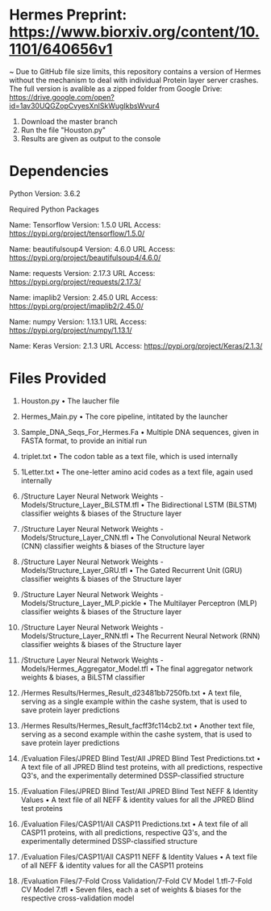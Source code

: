 # Hermes Preprint: https://www.biorxiv.org/content/10.1101/640656v1

~ Due to GitHub file size limits, this repository contains a version of Hermes without the mechanism to deal with individual Protein layer server crashes. The full version is avalible as a zipped folder from Google Drive: https://drive.google.com/open?id=1av30UQGZopCvyesXnlSkWugIkbsWvur4

1. Download the master branch
2. Run the file "Houston.py"
3. Results are given as output to the console

# Dependencies

Python Version: 3.6.2

Required Python Packages

Name: Tensorflow
Version: 1.5.0
URL Access: https://pypi.org/project/tensorflow/1.5.0/

Name: beautifulsoup4
Version: 4.6.0
URL Access: https://pypi.org/project/beautifulsoup4/4.6.0/

Name: requests
Version: 2.17.3
URL Access: https://pypi.org/project/requests/2.17.3/

Name: imaplib2
Version: 2.45.0
URL Access: https://pypi.org/project/imaplib2/2.45.0/

Name: numpy
Version: 1.13.1
URL Access: https://pypi.org/project/numpy/1.13.1/

Name: Keras
Version: 2.1.3
URL Access: https://pypi.org/project/Keras/2.1.3/

# Files Provided
1. Houston.py
• The laucher file

2. Hermes_Main.py
• The core pipeline, intitated by the launcher

3. Sample_DNA_Seqs_For_Hermes.Fa
• Multiple DNA sequences, given in FASTA format, to provide an initial run

4. triplet.txt
• The codon table as a text file, which is used internally

5. 1Letter.txt
• The one-letter amino acid codes as a text file, again used internally

6. /Structure Layer Neural Network Weights - Models/Structure_Layer_BiLSTM.tfl
• The Bidirectional LSTM (BiLSTM) classifier weights & biases of the Structure layer

7. /Structure Layer Neural Network Weights - Models/Structure_Layer_CNN.tfl
• The Convolutional Neural Network (CNN) classifier weights & biases of the Structure layer

8. /Structure Layer Neural Network Weights - Models/Structure_Layer_GRU.tfl
• The Gated Recurrent Unit (GRU) classifier weights & biases of the Structure layer

9. /Structure Layer Neural Network Weights - Models/Structure_Layer_MLP.pickle
• The Multilayer Perceptron (MLP) classifier weights & biases of the Structure layer

10. /Structure Layer Neural Network Weights - Models/Structure_Layer_RNN.tfl
• The Recurrent Neural Network (RNN) classifier weights & biases of the Structure layer

11. /Structure Layer Neural Network Weights - Models/Hermes_Aggregator_Model.tfl
• The final aggregator network weights & biases, a BiLSTM classifier


12. /Hermes Results/Hermes_Result_d23481bb7250fb.txt
• A text file, serving as a single example within the cashe system, that is used to save protein layer predictions

13. /Hermes Results/Hermes_Result_facff3fc114cb2.txt
• Another text file, serving as a second example within the cashe system, that is used to save protein layer predictions

14. /Evaluation Files/JPRED Blind Test/All JPRED Blind Test Predictions.txt
• A text file of all JPRED Blind test proteins, with all predictions, respective Q3's, and the experimentally determined DSSP-classified structure

15. /Evaluation Files/JPRED Blind Test/All JPRED Blind Test NEFF & Identity Values
• A text file of all NEFF & identity values for all the JPRED Blind test proteins

16. /Evaluation Files/CASP11/All CASP11 Predictions.txt
• A text file of all CASP11 proteins, with all predictions, respective Q3's, and the experimentally determined DSSP-classified structure

17. /Evaluation Files/CASP11/All CASP11 NEFF & Identity Values
• A text file of all NEFF & identity values for all the CASP11 proteins

18. /Evaluation Files/7-Fold Cross Validation/7-Fold CV Model 1.tfl-7-Fold CV Model 7.tfl
• Seven files, each a set of weights & biases for the respective cross-validation model
